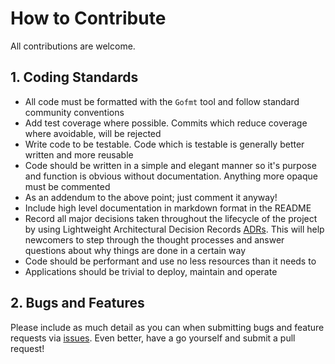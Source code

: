 # How to Contribute

All contributions are welcome.

## 1. Coding Standards

* All code must be formatted with the `Gofmt` tool and follow standard community conventions
* Add test coverage where possible. Commits which reduce coverage where avoidable, will be rejected
* Write code to be testable. Code which is testable is generally better written and more reusable
* Code should be written in a simple and elegant manner so it's purpose and function is obvious without documentation. Anything more opaque must be commented
* As an addendum to the above point; just comment it anyway!
* Include high level documentation in markdown format in the README
* Record all major decisions taken throughout the lifecycle of the project by using Lightweight Architectural Decision Records [ADRs](https://github.com/joelparkerhenderson/architecture_decision_record). This will help newcomers to step through the thought processes and answer questions about why things are done in a certain way
* Code should be performant and use no less resources than it needs to
* Applications should be trivial to deploy, maintain and operate

## 2. Bugs and Features

Please include as much detail as you can when submitting bugs and feature requests via [issues](https://github.com/skybet/go-skyremote/issues). Even better, have a go yourself and submit a pull request!
